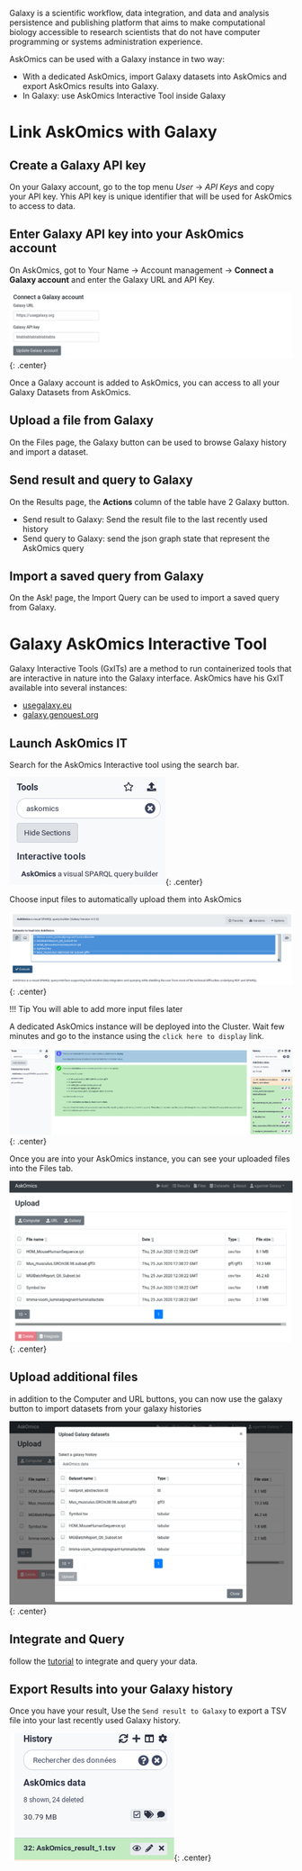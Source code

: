 Galaxy is a scientific workflow, data integration, and data and analysis persistence and publishing platform that aims to make computational biology accessible to research scientists that do not have computer programming or systems administration experience.

AskOmics can be used with a Galaxy instance in two way:

- With a dedicated AskOmics, import Galaxy datasets into AskOmics and export AskOmics results into Galaxy.
- In Galaxy: use AskOmics Interactive Tool inside Galaxy

# Link AskOmics with Galaxy

## Create a Galaxy API key

On your Galaxy account, go to the top menu *User* → *API Keys* and copy your API key. Yhis API key is unique identifier that will be used for AskOmics to access to data.



## Enter Galaxy API key into your AskOmics account

On AskOmics, got to <navbar><i class="fa fa-user"></i> Your Name</navbar> → <navbar><i class="fa fa-cog"></i> Account management</navbar> → **Connect a Galaxy account** and enter the Galaxy URL and API Key.

![](img/askogalaxy.png){: .center}

Once a Galaxy account is added to AskOmics, you can access to all your Galaxy Datasets from AskOmics.

## Upload a file from Galaxy

On the <navbar><i class="fa fa-file"></i> Files</navbar> page, the <btn><i class="fa fa-upload"></i> Galaxy</btn> button can be used to browse Galaxy history and import a dataset.

## Send result and query to Galaxy

On the <navbar><i class="fa fa-tasks"></i> Results</navbar> page, the **Actions** column of the table have 2 Galaxy button.

- Send result to Galaxy: Send the result file to the last recently used history
- Send query to Galaxy: send the json graph state that represent the AskOmics query

## Import a saved query from Galaxy

On the <navbar><i class="fa fa-play"></i> Ask!</navbar> page, the <btn><i class="fa fa-upload"></i> Import Query</btn> can be used to import a saved query from Galaxy.




# Galaxy AskOmics Interactive Tool


Galaxy Interactive Tools (GxITs) are a method to run containerized tools that are interactive in nature into the Galaxy interface. AskOmics have his GxIT available into several instances:

- [usegalaxy.eu](https://usegalaxy.eu)
- [galaxy.genouest.org](https://galaxy.genouest.org)

## Launch AskOmics IT

Search for the AskOmics Interactive tool using the search bar.

![](img/galaxy_search_tool.png){: .center}


Choose input files to automatically upload them into AskOmics

![](img/galaxy_input_data.png){: .center}

!!! Tip
    You will able to add more input files later

A dedicated AskOmics instance will be deployed into the Cluster. Wait few minutes and go to the instance using the `click here to display` link.

![](img/galaxy_execute_it.png){: .center}

Once you are into your AskOmics instance, you can see your uploaded files into the <navbar><i class="fa fa-file"></i> Files</navbar> tab.

![](img/galaxy_askomics_files.png){: .center}

## Upload additional files

in addition to the <navbar><i class="fa fa-upload"></i> Computer</navbar> and <navbar><i class="fa fa-upload"></i> URL</navbar> buttons, you can now use the <navbar><i class="fa fa-upload"></i> galaxy</navbar> button to import datasets from your galaxy histories


![](img/galaxy_import_from_galaxy.png){: .center}

## Integrate and Query

follow the [tutorial](/tutorial#data-integration) to integrate and query your data.

## Export Results into your Galaxy history

Once you have your result, Use the `Send result to Galaxy` to export a TSV file into your last recently used Galaxy history.

![](img/galaxy_history_result.png){: .center}
